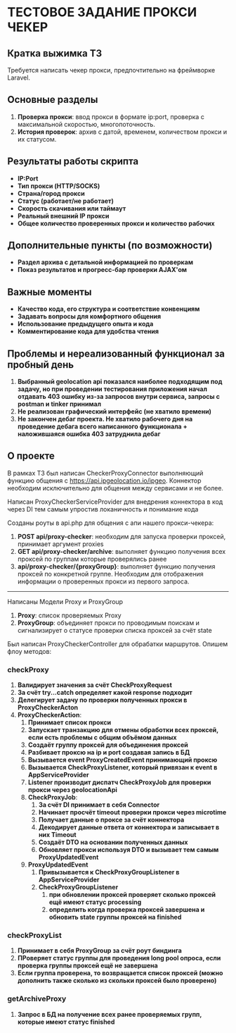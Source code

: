 # ТЕСТОВОЕ ЗАДАНИЕ ПРОКСИ ЧЕКЕР

## Кратка выжимка ТЗ

Требуется написать чекер прокси, предпочтительно на фреймворке Laravel.

## Основные разделы

1. **Проверка прокси**: ввод прокси в формате ip:port, проверка с максимальной скоростью, многопоточность.
2. **История проверок**: архив с датой, временем, количеством прокси и их статусом.

## Результаты работы скрипта

- **IP:Port**
- **Тип прокси (HTTP/SOCKS)**
- **Страна/город прокси**
- **Статус (работает/не работает)**
- **Скорость скачивания или таймаут**
- **Реальный внешний IP прокси**
- **Общее количество проверенных прокси и количество рабочих**

## Дополнительные пункты (по возможности)

- **Раздел архива с детальной информацией по проверкам**
- **Показ результатов и прогресс-бар проверки AJAX'ом**

## Важные моменты

- **Качество кода, его структура и соответствие конвенциям**
- **Задавать вопросы для комфортного общения**
- **Использование предыдущего опыта и кода**
- **Комментирование кода для удобства чтения**

## Проблемы и нереализованный функционал за пробный день

1. **Выбранный geolocation api показался наиболее подходящим под задачу, но при проведении тестирования приложения начал отдавать 403 ошибку из-за запросов внутри сервиса, запросы с postman и tinker принимал**
2. **Не реализован графический интерфейс (не хватило времени)**
3. **Не закончен дебаг проекта. Не хватило рабочего дня на проведение дебага всего написанного функционала + наложившаяся ошибка 403 затруднила дебаг**

## О проекте

В рамках ТЗ был написан CheckerProxyConnector выполняющий функцию общения с https://api.ipgeolocation.io/ipgeo. Коннектор необходим исключительно для общения между сервисами и не более.

Написан ProxyCheckerServiceProvider для внедрения коннектора в код через DI тем самым упростив локаничность и понимание кода

Созданы роуты в api.php для общения с апи нашего прокси-чекера:

1. **POST api/proxy-checker**: необходим для запуска проверки проксей, принимает аргумент proxies
2. **GET api/proxy-checker/archive**: выполняет функцию получения всех проксей по группам которые проверялись ранее
3. **api/proxy-checker/{proxyGroup}**: выполняет функцию получения проксей по конкретной группе. Необходим для отображения информации о проверенных прокси из первого запроса.

---------------

Написаны Модели Proxy и ProxyGroup

1. **Proxy**: список проверяемых Proxy
2. **ProxyGroup**: объединяет прокси по проводимым поискам и сигнализирует о статусе проверки списка проксей за счёт state

Был написан ProxyCheckerController для обрабатки маршрутов. Опишем флоу методов:

### checkProxy

1. **Валидирует значения за счёт CheckProxyRequest**
2. **За счёт try...catch определяет какой response подходит**
3. **Делегирует задачу по проверки полученных прокси в ProxyCheckerActon**
4. **ProxyCheckerAction**:
   1. **Принимает список прокси**
   2. **Запускает транзакцию для отмены обработки всех проксей, если есть проблемы с общим объёмом данных**
   3. **Создаёт группу проксей для объединения проксей**
   4. **Разбивает проксю на ip и port создавая запись в БД**
   5. **Вызывается event ProxyCreatedEvent принимающий проксю**
   6. **Вызывается CheckProxyListener, который привязан к event в AppServiceProvider**
   7. **Listener производит диспатч CheckProxyJob для проверки прокси через geolocationApi**
   8. **CheckProxyJob**:
      1. **За счёт DI принимает в себя Connector**
      2. **Начинает просчёт timeout проверки прокси через microtime**
      3. **Получает данные о проксе за счёт коннектора**
      4. **Декодирует данные ответа от коннектора и записывает в них Timeout**
      5. **Создаёт DTO на основании полученных данных**
      6. **Обновляет прокси используя DTO и вызывает тем самым ProxyUpdatedEvent**
   9. **ProxyUpdatedEvent**
      1. **Привызывается к CheckProxyGroupListener в AppServiceProvider**
      2. **CheckProxyGroupListener**
         1. **при обновлении проксей проверяет сколько проксей ещё имеют статус processing**
         2. **определить когда проверка проксей завершена и обновить state группы проксей на finished**

### checkProxyList

1. **Принимает в себя ProxyGroup за счёт роут биндинга**
2. **ПРоверяет статус группы для проведения long pool опроса, если проверка группы проксей ещё не завершена**
3. **Если группа проверена, то возвращается список проксей (можно дополнить также сколько из скольки проксей было проверено)**

### getArchiveProxy

1. **Запрос в БД на получение всех ранее проверяемых групп, которые имеют статус finished**
